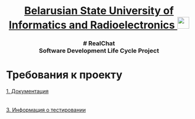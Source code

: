 <h1 align="center"><a href="https://daniilshat.ru/" target="_blank"> Belarusian State University of Informatics and Radioelectronics </a> 
<img src="https://github.com/blackcater/blackcater/raw/main/images/Hi.gif" height="32"/></h1>
<h3 align="center"># RealChat <br>
Software Development Life Cycle Project</h3>
 
# Требования к проекту
<div ><a href="./documents"> 1. Документация</a><br>
<a href="" 1.1 Требования></a><br>
<a href="./Code" 2. Код </a> <br> 
<a href="./"> 3. Информация о тестировании </a>
</div>

 
